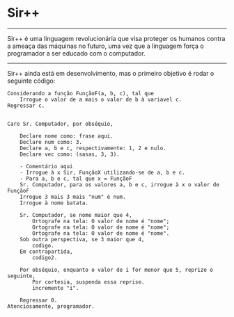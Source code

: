 # Sir++
---

Sir++ é uma linguagem revolucionária que visa proteger os humanos contra a ameaça das máquinas no futuro, uma vez que a linguagem força o programador a ser educado com o computador.

---

Sir++ ainda está em desenvolvimento, mas o primeiro objetivo é rodar o seguinte código:
```
Considerando a função FunçãoF(a, b, c), tal que
	Irrogue o valor de a mais o valor de b à variavel c.
Regressar c.


Caro Sr. Computador, por obséquio,

	Declare nome como: frase aqui.
	Declare num como: 3.
	Declare a, b e c, respectivamente: 1, 2 e nulo.
	Declare vec como: (sasas, 3, 3).
	
	- Comentário aqui
	- Irrogue à x Sir, FunçãoX utilizando-se de a, b e c.
	- Para a, b e c, tal que x = FunçãoF
	Sr. Computador, para os valores a, b e c, irrogue à x o valor de FunçãoF
	Irrogue 3 mais 3 mais "num" é num.
	Irrogue à nome batata.

	Sr. Computador, se nome maior que 4,
		Ortografe na tela: O valor de nome é "nome";
		Ortografe na tela: O valor de nome é "nome";
		Ortografe na tela: O valor de nome é "nome".
	Sob outra perspectiva, se 3 maior que 4,
		codigo.
	Em contrapartida,
		codigo2.

	Por obséquio, enquanto o valor de i for menor que 5, reprize o seguinte,
		Por cortesia, suspenda essa reprise.
		incremente "i".

	Regressar 0.
Atenciosamente, programador.
```
